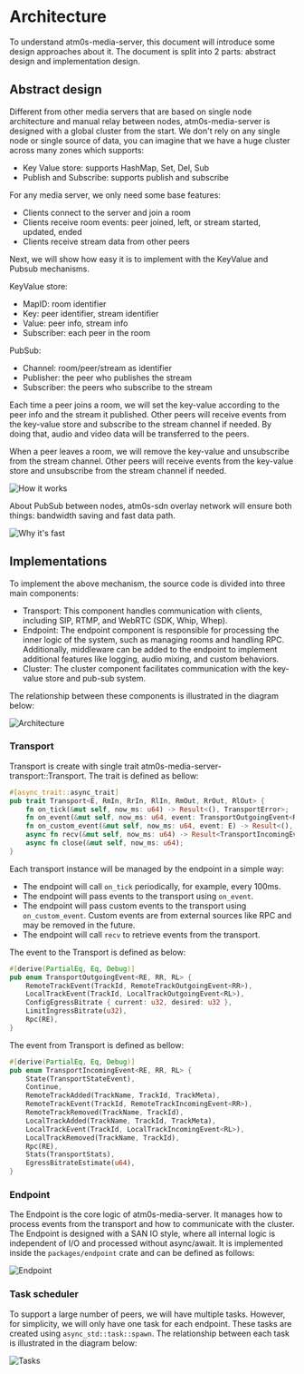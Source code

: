 # Architecture

To understand atm0s-media-server, this document will introduce some design approaches about it. The document is split into 2 parts: abstract design and implementation design.

## Abstract design

Different from other media servers that are based on single node architecture and manual relay between nodes, atm0s-media-server is designed with a global cluster from the start. We don't rely on any single node or single source of data, you can imagine that we have a huge cluster across many zones which supports:

- Key Value store: supports HashMap, Set, Del, Sub
- Publish and Subscribe: supports publish and subscribe

For any media server, we only need some base features:

- Clients connect to the server and join a room
- Clients receive room events: peer joined, left, or stream started, updated, ended
- Clients receive stream data from other peers

Next, we will show how easy it is to implement with the KeyValue and Pubsub mechanisms.

KeyValue store:

- MapID: room identifier
- Key: peer identifier, stream identifier
- Value: peer info, stream info
- Subscriber: each peer in the room

PubSub:

- Channel: room/peer/stream as identifier
- Publisher: the peer who publishes the stream
- Subscriber: the peers who subscribe to the stream

Each time a peer joins a room, we will set the key-value according to the peer info and the stream it published. Other peers will receive events from the key-value store and subscribe to the stream channel if needed. By doing that, audio and video data will be transferred to the peers.

When a peer leaves a room, we will remove the key-value and unsubscribe from the stream channel. Other peers will receive events from the key-value store and unsubscribe from the stream channel if needed.

![How it works](../imgs/architecture/how-it-works.excalidraw.png)

About PubSub between nodes, atm0s-sdn overlay network will ensure both things: bandwidth saving and fast data path.

![Why it's fast](../imgs/architecture/why-it-fast.excalidraw.png)

## Implementations

To implement the above mechanism, the source code is divided into three main components:

- Transport: This component handles communication with clients, including SIP, RTMP, and WebRTC (SDK, Whip, Whep).
- Endpoint: The endpoint component is responsible for processing the inner logic of the system, such as managing rooms and handling RPC. Additionally, middleware can be added to the endpoint to implement additional features like logging, audio mixing, and custom behaviors.
- Cluster: The cluster component facilitates communication with the key-value store and pub-sub system.

The relationship between these components is illustrated in the diagram below:

![Architecture](../imgs/architecture/implement-layers.excalidraw.png)

### Transport

Transport is create with single trait atm0s-media-server-transport::Transport. The trait is defined as bellow:

```Rust
#[async_trait::async_trait]
pub trait Transport<E, RmIn, RrIn, RlIn, RmOut, RrOut, RlOut> {
    fn on_tick(&mut self, now_ms: u64) -> Result<(), TransportError>;
    fn on_event(&mut self, now_ms: u64, event: TransportOutgoingEvent<RmOut, RrOut, RlOut>) -> Result<(), TransportError>;
    fn on_custom_event(&mut self, now_ms: u64, event: E) -> Result<(), TransportError>;
    async fn recv(&mut self, now_ms: u64) -> Result<TransportIncomingEvent<RmIn, RrIn, RlIn>, TransportError>;
    async fn close(&mut self, now_ms: u64);
}
```

Each transport instance will be managed by the endpoint in a simple way:

- The endpoint will call `on_tick` periodically, for example, every 100ms.
- The endpoint will pass events to the transport using `on_event`.
- The endpoint will pass custom events to the transport using `on_custom_event`. Custom events are from external sources like RPC and may be removed in the future.
- The endpoint will call `recv` to retrieve events from the transport.

The event to the Transport is defined as below:

```Rust
#[derive(PartialEq, Eq, Debug)]
pub enum TransportOutgoingEvent<RE, RR, RL> {
    RemoteTrackEvent(TrackId, RemoteTrackOutgoingEvent<RR>),
    LocalTrackEvent(TrackId, LocalTrackOutgoingEvent<RL>),
    ConfigEgressBitrate { current: u32, desired: u32 },
    LimitIngressBitrate(u32),
    Rpc(RE),
}
```

The event from Transport is defined as bellow:

```Rust
#[derive(PartialEq, Eq, Debug)]
pub enum TransportIncomingEvent<RE, RR, RL> {
    State(TransportStateEvent),
    Continue,
    RemoteTrackAdded(TrackName, TrackId, TrackMeta),
    RemoteTrackEvent(TrackId, RemoteTrackIncomingEvent<RR>),
    RemoteTrackRemoved(TrackName, TrackId),
    LocalTrackAdded(TrackName, TrackId, TrackMeta),
    LocalTrackEvent(TrackId, LocalTrackIncomingEvent<RL>),
    LocalTrackRemoved(TrackName, TrackId),
    Rpc(RE),
    Stats(TransportStats),
    EgressBitrateEstimate(u64),
}
```

### Endpoint

The Endpoint is the core logic of atm0s-media-server. It manages how to process events from the transport and how to communicate with the cluster. The Endpoint is designed with a SAN IO style, where all internal logic is independent of I/O and processed without async/await. It is implemented inside the `packages/endpoint` crate and can be defined as follows:

![Endpoint](../imgs/architecture/endpoint.excalidraw.png)

### Task scheduler

To support a large number of peers, we will have multiple tasks. However, for simplicity, we will only have one task for each endpoint. These tasks are created using `async_std::task::spawn`. The relationship between each task is illustrated in the diagram below:

![Tasks](../imgs/architecture/tasks.excalidraw.png)